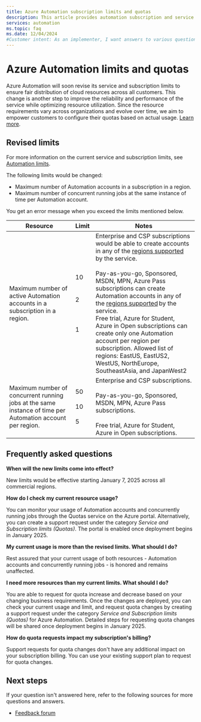 ```yaml
---
title: Azure Automation subscription limits and quotas
description: This article provides automation subscription and service limits and includes answers to frequently asked questions.
services: automation
ms.topic: faq
ms.date: 12/04/2024
#Customer intent: As an implementer, I want answers to various questions.
---
```


# Azure Automation limits and quotas

Azure Automation will soon revise its service and subscription limits to ensure fair distribution of cloud resources across all customers. This change is another step to improve the reliability and performance of the service while optimizing resource utilization. Since the resource requirements vary across organizations and evolve over time, we aim to empower customers to configure their quotas based on actual usage. [Learn more](https://techcommunity.microsoft.com/blog/AzureGovernanceandManagementBlog/azure-automation-is-revising-service-and-subscription-limits/4351067).

## Revised limits

For more information on the current service and subscription limits, see [Automation limits](https://learn.microsoft.com/azure/azure-resource-manager/management/azure-subscription-service-limits#process-automation).

The following limits would be changed:
- Maximum number of Automation accounts in a subscription in a region. 
- Maximum number of concurrent running jobs at the same instance of time per Automation account. 

You get an error message when you exceed the limits mentioned below. 

**Resource** | **Limit** | **Notes** |
|---|--- | --- |
|Maximum number of active Automation accounts in a subscription in a region. | 10 </br></br></br> 2 </br></br></br></br> 1 | Enterprise and CSP subscriptions would be able to create accounts in any of the [regions supported](https://azure.microsoft.com/pricing/details/automation/) by the service. </br></br> Pay-as-you-go, Sponsored, MSDN, MPN, Azure Pass subscriptions can create Automation accounts in any of the [regions supported](https://azure.microsoft.com/pricing/details/automation/) by the service. </br>  Free trial, Azure for Student, Azure in Open subscriptions can create only one Automation account per region per subscription. Allowed list of regions: EastUS, EastUS2, WestUS, NorthEurope, SoutheastAsia, and JapanWest2 |
|Maximum number of concurrent running jobs at the same instance of time per Automation account per region. | 50 </br></br> 10 </br> </br> 5 | Enterprise and CSP subscriptions.</br> </br> Pay-as-you-go, Sponsored, MSDN, MPN, Azure Pass subscriptions. </br></br> Free trial, Azure for Student, Azure in Open subscriptions.|  


## Frequently asked questions

**When will the new limits come into effect?**

New limits would be effective starting January 7, 2025 across all commercial regions.

**How do I check my current resource usage?**

You can monitor your usage of Automation accounts and concurrently running jobs through the Quotas service on the Azure portal. Alternatively, you can create a support request under the category *Service and Subscription limits (Quotas)*. The portal is enabled once deployment begins in January 2025.

**My current usage is more than the revised limits.  What should I do?**

Rest assured that your current usage of both resources - Automation accounts and concurrently running jobs - is honored and remains unaffected.

**I need more resources than my current limits. What should I do?** 

You are able to request for quota increase and decrease based on your changing business requirements. Once the changes are deployed, you can check your current usage and limit, and request quota changes by creating a support request under the category *Service and Subscription limits (Quotas)* for Azure Automation. Detailed steps for requesting quota changes will be shared once deployment begins in January 2025.

**How do quota requests impact my subscription's billing?**

Support requests for quota changes don't have any additional impact on your subscription billing. You can use your existing support plan to request for quota changes. 

## Next steps

If your question isn't answered here, refer to the following sources for more questions and answers.

- [Feedback forum](https://feedback.azure.com/d365community/forum/721a322e-bd25-ec11-b6e6-000d3a4f0f1c)

